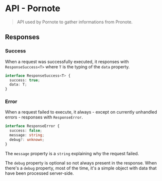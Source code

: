 # API - Pornote

> API used by Pornote to gather informations from Pronote.

## Responses

### Success

When a request was successfully executed, it responses with `ResponseSuccess<T>` where
`T` is the typing of the `data` property. 

```typescript
interface ResponseSuccess<T> {
  success: true;
  data: T;
}
```

### Error

When a request failed to execute, it always - except on currently unhandled errors - responses with `ResponseError`.

```typescript
interface ResponseError {
  success: false;
  message: string;
  debug?: unknown;
}
```

The `message` property is a `string` explaining why the request failed.

The `debug` property is optional so not always present in the response.
When there's a `debug` property, most of the time, it's a simple object with data that
have been processed server-side.
